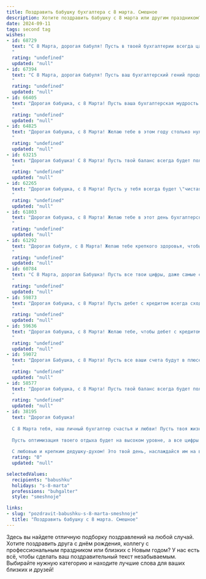 ```yaml
---
title: Поздравить бабушку бухгалтера с 8 марта. Смешное
description: Хотите поздравить бабушку с 8 марта или другим праздником? Наш ИИ создаст незабываемое поздравление, а вы обязательно выделитесь среди других.  
date: 2024-09-11
tags: second tag
wishes:
- id: 68729
  text: "С 8 Марта, дорогая бабуля! Пусть в твоей бухгалтерии всегда царит порядок, а дебет с кредитом дружат как два зайчика! 😉  Желаю тебе финансового благополучия, чтобы пенсия всегда росла, а дефицит был только в твоем веселом настроении! 🥂
  "
  rating: "undefined"
  updated: "null"
- id: 67394
  text: "С 8 Марта, дорогая бабуля! Пусть ваш бухгалтерский гений продолжает творить чудеса, а дебет с кредитом всегда сходятся! 🥳🎉
  "
  rating: "undefined"
  updated: "null"
- id: 66405
  text: "Дорогая бабушка, с 8 Марта! Пусть ваша бухгалтерская мудрость приносит вам не только прибыльные отчеты, но и море счастья,  здоровья и огромную кучу вкусных тортиков!
  "
  rating: "undefined"
  updated: "null"
- id: 64825
  text: "Дорогая бабушка, с 8 Марта! Желаю тебе в этом году столько нулей на счетах, сколько у тебя внуков! 😉 А если серьезно, пусть все твои подсчеты ведут только к успеху, а  зарплаты будут радовать не меньше, чем наши объятия! 🎉
  "
  rating: "undefined"
  updated: "null"
- id: 63215
  text: "Дорогая бабушка! С 8 Марта! Пусть твой баланс всегда будет положительным, а дебет с кредитом не расходятся! 😜🥂
  "
  rating: "undefined"
  updated: "null"
- id: 62265
  text: "Дорогая бабушка, с 8 Марта! Пусть у тебя всегда будет \"чистая прибыль\" от счастья, а \"дебетовая карта\" любви пополняется только положительными эмоциями!  😄🎉
  "
  rating: "undefined"
  updated: "null"
- id: 61803
  text: "Дорогая бабушка, с 8 Марта! Желаю тебе в этот день бухгалтерской радости, чтобы дебет с кредитом всегда сходился, а баланс всегда был в плюсе! 😜  Пусть твоя жизнь будет полна ярких красок, как радуга после дождя, и пусть цифры в твоей жизни всегда приносят только положительные эмоции! 😉
  "
  rating: "undefined"
  updated: "null"
- id: 61292
  text: "Дорогая бабуля, с 8 Марта! Желаю тебе крепкого здоровья, чтобы цифры в отчетах не путали тебя, а дебет и кредит всегда сходились идеально! 😜
  "
  rating: "undefined"
  updated: "null"
- id: 60784
  text: "С 8 Марта, дорогая Бабушка! Пусть все твои цифры, даже самые сложные, складываются в идеальный баланс, а дебет с кредитом всегда сходятся, как два друга, которые не могут друг без друга!
  "
  rating: "undefined"
  updated: "null"
- id: 59873
  text: "Дорогая бабушка, с 8 Марта! Пусть дебет с кредитом всегда сходятся в твоей жизни, а налог на веселье будет нулевым! 🎉🥂
  "
  rating: "undefined"
  updated: "null"
- id: 59636
  text: "Дорогая бабушка, с 8 Марта! Желаю тебе, чтобы дебет с кредитом всегда сходился, а баланс жизни был положительным, как твоя пенсия! 😂
  "
  rating: "undefined"
  updated: "null"
- id: 59072
  text: "Дорогая Бабушка, с 8 Марта! Пусть все ваши счета будут в плюсе, а баланс - только радостный! 😉  Желаем вам, чтобы каждый день был наполнен только положительными эмоциями, а дебетовое и кредитовое – всегда были в гармонии! ❤️
  "
  rating: "undefined"
  updated: "null"
- id: 58577
  text: "Дорогая бабушка, с 8 Марта! Пусть твой баланс всегда будет положительным, а дебет с кредитом — в идеальном порядке. Хоть ты и бухгалтер, но сегодня разрешается тратить деньги на себя любимую, без всяких отчетов! ❤️
  "
  rating: "undefined"
  updated: "null"
- id: 38195
  text: "Дорогая бабушка!
  
  С 8 Марта тебя, наш личный бухгалтер счастья и любви! Пусть твоя жизнь будет в плюсе, а все проблемы списываются на расходы, которые не подлежат возврату! Желаю тебе, чтобы каждый день приносил только дивиденды радости, а заботы сошли бы на «ноль»!
  
  Пусть оптимизация твоего отдыха будет на высоком уровне, а все цифры на твоих бумагах танцевали под музыку счастья! А мы, твои бабушкины активы, обещаем всегда быть рядом и поддерживать «позитивный баланс» в твоей жизни!
  
  С любовью и крепким дедушку-духом! Это твой день, наслаждайся им на все сто!"
  rating: "0"
  updated: "null"

selectedValues:
  recipients: "babushku"
  holidays: "s-8-marta"
  professions: "buhgalter"
  style: "smeshnoje"

links:
- slug: "pozdravit-babushku-s-8-marta-smeshnoje"
  title: "Поздравить бабушку с 8 марта. Смешное"
---
```


Здесь вы найдете отличную подборку поздравлений на любой случай. 
Хотите поздравить друга с днём рождения, коллегу с профессиональным праздником или близких с Новым годом? У нас есть всё, чтобы сделать ваш поздравительный текст незабываемым. Выбирайте нужную категорию и находите лучшие слова для ваших близких и друзей!
